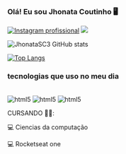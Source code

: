 
### Olá! Eu sou Jhonata Coutinho 🖥️

[![Instagram profissional](https://img.shields.io/badge/Instagram-E4405F?style=for-the-badge&logo=instagram&logoColor=white)](https://www.instagram.com/jhonatasc3/)
[![](https://img.shields.io/badge/Twitch-9146FF?style=for-the-badge&logo=twitch&logoColor=white)](https://www.twitch.tv/zequinharj_)

![JhonataSC3 GitHub stats](https://github-readme-stats.vercel.app/api?username=JhonataSC3&show_icons=true&theme=radical)

[![Top Langs](https://github-readme-stats.vercel.app/api/top-langs/?username=JhonataSC3&layout=pie)](https://github.com/JhonataSC3/github-readme-stats)

### tecnologias que uso no meu dia 

<div style="display: inline_block">
  <br> <img alig="center" alt="html5" src="https://img.shields.io/badge/HTML5-E34F26?style=for-the-badge&logo=html5&logoColor=white" />

  <img alig="center" alt="html5" src="https://img.shields.io/badge/CSS3-1572B6?style=for-the-badge&logo=css3&logoColor=white" />

   <img alig="center" alt="html5" src="https://img.shields.io/badge/JavaScript-323330?style=for-the-badge&logo=javascript&logoColor=F7DF1E" />
  </br>
</div>




CURSANDO 👨‍🎓:

💻 Ciencias da computação 

💻 Rocketseat one 

